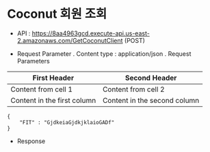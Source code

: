 # Coconut 회원 조회

- API : https://8aa4963gcd.execute-api.us-east-2.amazonaws.com/GetCoconutClient (POST)

- Request Parameter
  . Content type : application/json
  . Request Parameters  

First Header | Second Header
------------ | -------------
Content from cell 1 | Content from cell 2
Content in the first column | Content in the second column


    {
        "FIT" : "GjdkeiaGjdkjklaioGADf"
    }

- Response
